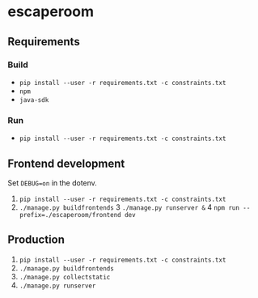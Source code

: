 # escaperoom

## Requirements

### Build
* `pip install --user -r requirements.txt -c constraints.txt`
* `npm`
* `java-sdk`

### Run
* `pip install --user -r requirements.txt -c constraints.txt`


## Frontend development
Set `DEBUG=on` in the dotenv.
1. `pip install --user -r requirements.txt -c constraints.txt`
2. `./manage.py buildfrontends`
3 `./manage.py runserver &`
4 `npm run --prefix=./escaperoom/frontend dev`


## Production

1. `pip install --user -r requirements.txt -c constraints.txt`
3. `./manage.py buildfrontends`
4. `./manage.py collectstatic`
5. `./manage.py runserver`
